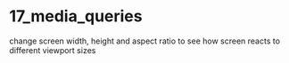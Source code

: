 # 17_media_queries

change screen width, height and aspect ratio to see how screen reacts to different viewport sizes